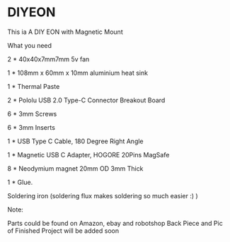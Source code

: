 # DIYEON

This ia A DIY EON with Magnetic Mount

What you need

2 *   40x40x7mm7mm 5v fan

1 *    108mm x 60mm x 10mm aluminium heat sink

1 *   Thermal Paste

2 *   Pololu USB 2.0 Type-C Connector Breakout Board

6 *   3mm Screws

6 *   3mm Inserts

1 *   USB Type C Cable, 180 Degree Right Angle

1 *   Magnetic USB C Adapter, HOGORE 20Pins MagSafe

8 *  Neodymium magnet 20mm OD 3mm Thick

1 *  Glue.

Soldering iron (soldering flux makes soldering so much easier :) )

Note:

Parts could be found on Amazon, ebay and robotshop
Back Piece and Pic of Finished Project will be added soon
